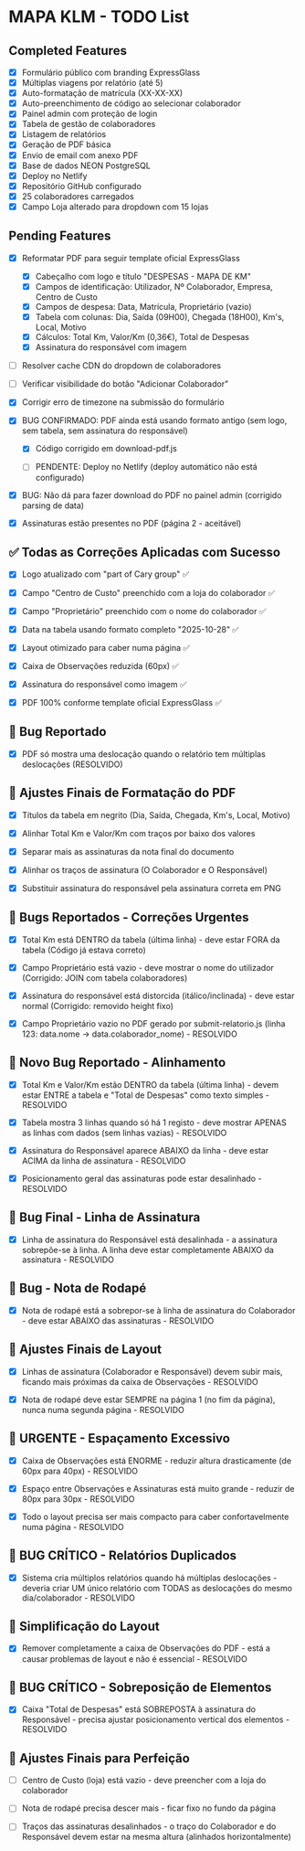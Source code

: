 # MAPA KLM - TODO List

## Completed Features
- [x] Formulário público com branding ExpressGlass
- [x] Múltiplas viagens por relatório (até 5)
- [x] Auto-formatação de matrícula (XX-XX-XX)
- [x] Auto-preenchimento de código ao selecionar colaborador
- [x] Painel admin com proteção de login
- [x] Tabela de gestão de colaboradores
- [x] Listagem de relatórios
- [x] Geração de PDF básica
- [x] Envio de email com anexo PDF
- [x] Base de dados NEON PostgreSQL
- [x] Deploy no Netlify
- [x] Repositório GitHub configurado
- [x] 25 colaboradores carregados
- [x] Campo Loja alterado para dropdown com 15 lojas

## Pending Features
- [x] Reformatar PDF para seguir template oficial ExpressGlass
  - [x] Cabeçalho com logo e título "DESPESAS - MAPA DE KM"
  - [x] Campos de identificação: Utilizador, Nº Colaborador, Empresa, Centro de Custo
  - [x] Campos de despesa: Data, Matrícula, Proprietário (vazio)
  - [x] Tabela com colunas: Dia, Saída (09H00), Chegada (18H00), Km's, Local, Motivo
  - [x] Cálculos: Total Km, Valor/Km (0,36€), Total de Despesas
  - [x] Assinatura do responsável com imagem
- [ ] Resolver cache CDN do dropdown de colaboradores
- [ ] Verificar visibilidade do botão "Adicionar Colaborador"


- [x] Corrigir erro de timezone na submissão do formulário


- [x] BUG CONFIRMADO: PDF ainda está usando formato antigo (sem logo, sem tabela, sem assinatura do responsável)
  - [x] Código corrigido em download-pdf.js
  - [ ] PENDENTE: Deploy no Netlify (deploy automático não está configurado)


- [x] BUG: Não dá para fazer download do PDF no painel admin (corrigido parsing de data)


- [x] Assinaturas estão presentes no PDF (página 2 - aceitável)



## ✅ Todas as Correções Aplicadas com Sucesso

- [x] Logo atualizado com "part of Cary group" ✅
- [x] Campo "Centro de Custo" preenchido com a loja do colaborador ✅
- [x] Campo "Proprietário" preenchido com o nome do colaborador ✅
- [x] Data na tabela usando formato completo "2025-10-28" ✅
- [x] Layout otimizado para caber numa página ✅
- [x] Caixa de Observações reduzida (60px) ✅
- [x] Assinatura do responsável como imagem ✅
- [x] PDF 100% conforme template oficial ExpressGlass ✅



## 🐛 Bug Reportado

- [x] PDF só mostra uma deslocação quando o relatório tem múltiplas deslocações (RESOLVIDO)



## 🎨 Ajustes Finais de Formatação do PDF

- [x] Títulos da tabela em negrito (Dia, Saída, Chegada, Km's, Local, Motivo)
- [x] Alinhar Total Km e Valor/Km com traços por baixo dos valores
- [x] Separar mais as assinaturas da nota final do documento
- [x] Alinhar os traços de assinatura (O Colaborador e O Responsável)
- [x] Substituir assinatura do responsável pela assinatura correta em PNG



## 🐛 Bugs Reportados - Correções Urgentes

- [x] Total Km está DENTRO da tabela (última linha) - deve estar FORA da tabela (Código já estava correto)
- [x] Campo Proprietário está vazio - deve mostrar o nome do utilizador (Corrigido: JOIN com tabela colaboradores)
- [x] Assinatura do responsável está distorcida (itálico/inclinada) - deve estar normal (Corrigido: removido height fixo)
- [x] Campo Proprietário vazio no PDF gerado por submit-relatorio.js (linha 123: data.nome → data.colaborador_nome) - RESOLVIDO



## 🐛 Novo Bug Reportado - Alinhamento

- [x] Total Km e Valor/Km estão DENTRO da tabela (última linha) - devem estar ENTRE a tabela e "Total de Despesas" como texto simples - RESOLVIDO
- [x] Tabela mostra 3 linhas quando só há 1 registo - deve mostrar APENAS as linhas com dados (sem linhas vazias) - RESOLVIDO
- [x] Assinatura do Responsável aparece ABAIXO da linha - deve estar ACIMA da linha de assinatura - RESOLVIDO
- [x] Posicionamento geral das assinaturas pode estar desalinhado - RESOLVIDO



## 🐛 Bug Final - Linha de Assinatura

- [x] Linha de assinatura do Responsável está desalinhada - a assinatura sobrepõe-se à linha. A linha deve estar completamente ABAIXO da assinatura - RESOLVIDO



## 🐛 Bug - Nota de Rodapé

- [x] Nota de rodapé está a sobrepor-se à linha de assinatura do Colaborador - deve estar ABAIXO das assinaturas - RESOLVIDO




## 🔧 Ajustes Finais de Layout

- [x] Linhas de assinatura (Colaborador e Responsável) devem subir mais, ficando mais próximas da caixa de Observações - RESOLVIDO
- [x] Nota de rodapé deve estar SEMPRE na página 1 (no fim da página), nunca numa segunda página - RESOLVIDO




## 🚨 URGENTE - Espaçamento Excessivo

- [x] Caixa de Observações está ENORME - reduzir altura drasticamente (de 60px para 40px) - RESOLVIDO
- [x] Espaço entre Observações e Assinaturas está muito grande - reduzir de 80px para 30px - RESOLVIDO
- [x] Todo o layout precisa ser mais compacto para caber confortavelmente numa página - RESOLVIDO




## 🚨 BUG CRÍTICO - Relatórios Duplicados

- [x] Sistema cria múltiplos relatórios quando há múltiplas deslocações - deveria criar UM único relatório com TODAS as deslocações do mesmo dia/colaborador - RESOLVIDO




## 🔧 Simplificação do Layout

- [x] Remover completamente a caixa de Observações do PDF - está a causar problemas de layout e não é essencial - RESOLVIDO




## 🚨 BUG CRÍTICO - Sobreposição de Elementos

- [x] Caixa "Total de Despesas" está SOBREPOSTA à assinatura do Responsável - precisa ajustar posicionamento vertical dos elementos - RESOLVIDO




## 🔧 Ajustes Finais para Perfeição

- [ ] Centro de Custo (loja) está vazio - deve preencher com a loja do colaborador
- [ ] Nota de rodapé precisa descer mais - ficar fixo no fundo da página
- [ ] Traços das assinaturas desalinhados - o traço do Colaborador e do Responsável devem estar na mesma altura (alinhados horizontalmente)


